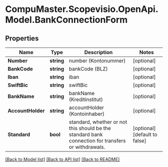 
# CompuMaster.Scopevisio.OpenApi.Model.BankConnectionForm

## Properties

Name | Type | Description | Notes
------------ | ------------- | ------------- | -------------
**Number** | **string** | number (Kontonummer) | [optional] 
**BankCode** | **string** | bankCode (BLZ) | [optional] 
**Iban** | **string** | iban | [optional] 
**SwiftBic** | **string** | swiftBic | [optional] 
**BankName** | **string** | bankName (Kreditinstitut) | [optional] 
**AccountHolder** | **string** | accountHolder (Kontoinhaber) | [optional] 
**Standard** | **bool** | standard, whether or not this should be the standard bank connection for transfers or withdrawals. | [optional] [default to false]

[[Back to Model list]](../README.md#documentation-for-models)
[[Back to API list]](../README.md#documentation-for-api-endpoints)
[[Back to README]](../README.md)

